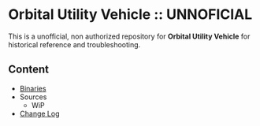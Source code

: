 # Orbital Utility Vehicle :: UNNOFICIAL

This is a unofficial, non authorized repository for **Orbital Utility Vehicle** for historical reference and troubleshooting.


## Content
* [Binaries](https://github.com/net-lisias-ksph/OrbitalUtilityVehicle/tree/Archive)
* Sources
	+ WiP
* [Change Log](./CHANGE_LOG.md)

